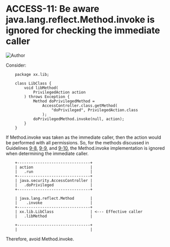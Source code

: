 # ACCESS-11: Be aware java.lang.reflect.Method.invoke is ignored for checking the immediate caller
![Author](https://img.shields.io/badge/Author-Oracle-blue.svg)


Consider:

        package xx.lib;

        class LibClass {
            void libMethod(
                PrivilegedAction action
            ) throws Exception {
                Method doPrivilegedMethod =
                    AccessController.class.getMethod(
                        "doPrivileged", PrivilegedAction.class
                    );
                doPrivilegedMethod.invoke(null, action);
            }
        }

If Method.invoke was taken as the immediate caller, then the action would be performed with all permissions. So, for the methods discussed in Guidelines [9-8](../g9_08), [9-9](../g9_09), and [9-10](../g9_10), the Method.invoke implementation is ignored when determining the immediate caller.

        +--------------------------------+
        | action                         |
        |   .run                         |
        +--------------------------------+
        | java.security.AccessController |
        |   .doPrivileged                |
        +--------------------------------+

        | java.lang.reflect.Method       |
        |    .invoke                     |
        +--------------------------------+
        | xx.lib.LibClass                | <--- Effective caller
        |   .libMethod                   |

        +--------------------------------+
        |                                |
Therefore, avoid Method.invoke.
